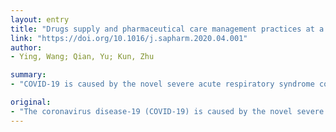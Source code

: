 ```yaml
---
layout: entry
title: "Drugs supply and pharmaceutical care management practices at a designated hospital during the COVID-19 epidemic"
link: "https://doi.org/10.1016/j.sapharm.2020.04.001"
author:
- Ying, Wang; Qian, Yu; Kun, Zhu

summary:
- "COVID-19 is caused by the novel severe acute respiratory syndrome coronavirus that was first detected at the end of December 2019. The outbreak has affected various regions of China in different degrees. Pharmaceutical service offers drug safety ensurance for COVId-19 patients. THJU completed its assigned workload to ensure drug supply. No nosocomial infections and medication errors have occurred, which has stabilized the mood of the staff and boosted the pharmacists' confidence in fighting the epidemic."

original:
- "The coronavirus disease-19 (COVID-19) is caused by the novel severe acute respiratory syndrome coronavirus that was first detected at the end of December 2019. The epidemic has affected various regions of China in different degrees. As the situations evolve, the COVID-19 had been confirmed in many countries, and made a assessment that it can be characterized as a pandemic by the World Health Organization on March 11, 2020. Drugs are the main treatment of COVID-19 patients. Pharmaceutical service offers drug safety ensurance for COVID-19 patients. According to COVID-19 prevention and control policy and requirements, combined with series of diagnosis and treatment plans, pharmacists in the first provincial-level COVID-19 diagnosis and treatment unit in Jilin Province in Northeast China have established the management practices of drug supply and pharmaceutical care from four aspects: personnel, drugs supply management, off-label drug use management and pharmaceutical care. During the outbreak, the pharmaceutical department of THJU completed its assigned workload to ensure drug supply. So far, no nosocomial infections and medication errors have occurred, which has stabilized the mood of the staff and boosted the pharmacists' confidence in fighting the epidemic. For the treatment of COVID-19, pharmacists conducted adverse reaction monitoring and participated in the multidisciplinary consultation of COVID-19. Up to now, the COVID-19 patients admitted to THJU have not shown any new serious adverse reactions and been cured finally. The hospital pharmacy department timely adjusted the work mode, and the formed management practices is a powerful guarantee for the prevention and control of the COVID-19 epidemic. This paper summarized the details and practices of drug supply and pharmaceutical services management to provide experience for the people who involving in COVID-19 prevention and contain in other abroad epidemic areas."
---
```


